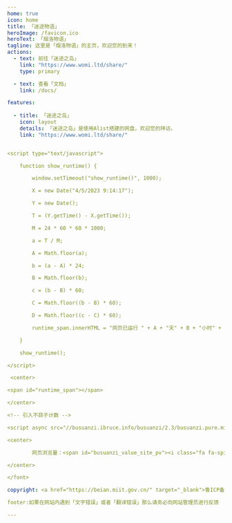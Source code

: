 ```yaml
---
home: true
icon: home
title: 「迷途物语」
heroImage: /favicon.ico
heroText: 「烟洛物语」
tagline: 这里是「烟洛物语」的主页，欢迎您的到来！
actions:
  - text: 前往「迷途之岛」
    link: "https://www.womi.ltd/share/"
    type: primary

  - text: 查看「文档」
    link: /docs/

features:
  
  - title: 「迷途之岛」
    icon: layout
    details: 「迷途之岛」是使用Alist搭建的网盘，欢迎您的拜访。
    link: "https://www.womi.ltd/share/"


<script type="text/javascript">

    function show_runtime() {

        window.setTimeout("show_runtime()", 1000);

        X = new Date("4/5/2023 9:14:17");

        Y = new Date();

        T = (Y.getTime() - X.getTime());

        M = 24 * 60 * 60 * 1000;

        a = T / M;

        A = Math.floor(a);

        b = (a - A) * 24;

        B = Math.floor(b);

        c = (b - B) * 60;

        C = Math.floor((b - B) * 60);

        D = Math.floor((c - C) * 60);

        runtime_span.innerHTML = "网页已运行 " + A + "天" + B + "小时" + C + "分" + D + "秒"

    }

    show_runtime();

</script>

 <center>

<span id="runtime_span"></span>

</center>

<!-- 引入不蒜子计数 -->

<script async src="//busuanzi.ibruce.info/busuanzi/2.3/busuanzi.pure.mini.js"></script>

<center>

        网页浏览量：<span id="busuanzi_value_site_pv"><i class="fa fa-spinner fa-spin"></i></span> | 访客数：<span id="busuanzi_value_site_uv"><i class="fa fa-spinner fa-spin"></i></span>

</center>

</font>

copyright: <a href="https://beian.miit.gov.cn/" target="_blank">鲁ICP备2023014368号-1 |</a>

footer:如果在网站内遇到「文字错误」或者「翻译错误」那么请务必向网站管理员进行反馈

---
```

